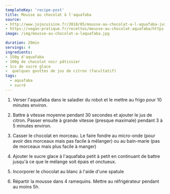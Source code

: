 ```yaml
---
templateKey: 'recipe-post'
title: Mousse au chocolat à l'aquafaba
source: 
- http://www.jojocuisine.fr/2018/05/mousse-au-chocolat-a-l-aquafaba-jus-des-pois-chiches-sans-oeuf.html 
- https://vegan-pratique.fr/recettes/mousse-au-chocolat-aquafaba/https://vegan-pratique.fr/recettes/mousse-au-chocolat-aquafaba/
image: /img/mousse-au-chocolat-a-laquafaba.jpg

duration: 20min
servings: 4
ingredients:
- 150g d'aquafaba
- 100g de chocolat noir pâtissier
- 1cs de sucre glace
-  quelques gouttes de jus de citron (facultatif)
tags:
  - aquafaba
  - sucré
---
```

1) Verser l'aquafaba dans le saladier du robot et le mettre au frigo pour 10 minutes environ.

2) Battre à vitesse moyenne pendant 30 secondes et ajouter le jus de citron. Passer ensuite à grande vitesse (presque maximale) pendant 3 à 5 minutes environ.

3) Casser le chocolat en morceau. Le faire fondre au micro-onde (pour avoir des morceaux mais pas facile à mélanger) ou au bain-marie (pas de morceaux mais plus facile à manger)

4) Ajouter le sucre glace à l'aquafaba petit à petit en continuant de battre jusqu'à ce que le mélange soit épais et onctueux.

5) Incorporer le chocolat au blanc à l'aide d'une spatule

6) Répartir la mousse dans 4 ramequins. Mettre au réfrigérateur pendant au moins 5h.
